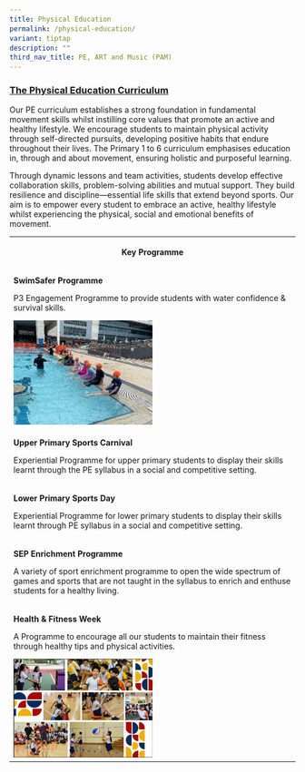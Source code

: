 ```yaml
---
title: Physical Education
permalink: /physical-education/
variant: tiptap
description: ""
third_nav_title: PE, ART and Music (PAM)
---
```

<h3><u>The Physical Education Curriculum</u></h3>
<p>Our PE curriculum establishes a strong foundation in fundamental movement
skills whilst instilling core values that promote an active and healthy
lifestyle. We encourage students to maintain physical activity through
self-directed pursuits, developing positive habits that endure throughout
their lives. The Primary 1 to 6 curriculum emphasises education in, through
and about movement, ensuring holistic and purposeful learning.</p>
<p>Through dynamic lessons and team activities, students develop effective
collaboration skills, problem-solving abilities and mutual support. They
build resilience and discipline—essential life skills that extend beyond
sports. Our aim is to empower every student to embrace an active, healthy
lifestyle whilst experiencing the physical, social and emotional benefits
of movement.</p>
<table style="minWidth: 25px">
<colgroup>
<col>
</colgroup>
<tbody>
<tr>
<th rowspan="1" colspan="1">
<p>Key Programme</p>
</th>
</tr>
<tr>
<td rowspan="1" colspan="1">
<p><strong>SwimSafer Programme</strong>
</p>
<p>P3 Engagement Programme to provide students with water confidence &amp;
survival skills.</p>
<div class="isomer-image-wrapper">
<img style="width: 50%;" height="auto" width="100%" alt="" src="/images/PE_1.jpg">
</div>
</td>
</tr>
<tr>
<td rowspan="1" colspan="1">
<p></p>
<p><strong>Upper Primary Sports Carnival</strong>
</p>
<p>Experiential Programme for upper primary students to display their skills
learnt through the PE syllabus in a social and competitive setting.</p>
</td>
</tr>
<tr>
<td rowspan="1" colspan="1">
<p></p>
<p><strong>Lower Primary Sports Day</strong>
</p>
<p>Experiential Programme for lower primary students to display their skills
learnt through PE syllabus in a social and competitive setting.</p>
</td>
</tr>
<tr>
<td rowspan="1" colspan="1">
<p></p>
<p><strong>SEP Enrichment Programme</strong>
</p>
<p>A variety of sport enrichment programme to open the wide spectrum of games
and sports that are not taught in the syllabus to enrich and enthuse students
for a healthy living.</p>
</td>
</tr>
<tr>
<td rowspan="1" colspan="1">
<p></p>
<p><strong>Health &amp; Fitness Week</strong>
</p>
<p>A Programme to encourage all our students to maintain their fitness through
healthy tips and physical activities.</p>
<div class="isomer-image-wrapper">
<img style="width: 50%;" height="auto" width="100%" alt="" src="/images/PE_2.png">
</div>
</td>
</tr>
</tbody>
</table>
<p></p>
